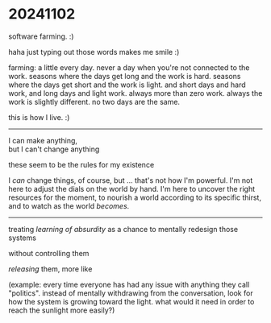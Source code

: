 # 20241102

software farming. :)

haha just typing out those words makes me smile :)

farming: a little every day. never a day when you're not connected to the work. seasons where the days get long and the work is hard. seasons where the days get short and the work is light. and short days and hard work, and long days and light work. always more than zero work. always the work is slightly different. no two days are the same.

this is how I live. :)

***

I can make anything,\
but I can't change anything

these seem to be the rules for my existence

I _can_ change things, of course, but ... that's not how I'm powerful. I'm not here to adjust the dials on the world by hand. I'm here to uncover the right resources for the moment, to nourish a world according to its specific thirst, and to watch as the world _becomes_.

***

treating _learning of absurdity_ as a chance to mentally redesign those systems

without controlling them

_releasing_ them, more like

(example: every time everyone has had any issue with anything they call "politics". instead of mentally withdrawing from the conversation, look for how the system is growing toward the light. what would it need in order to reach the sunlight more easily?)
